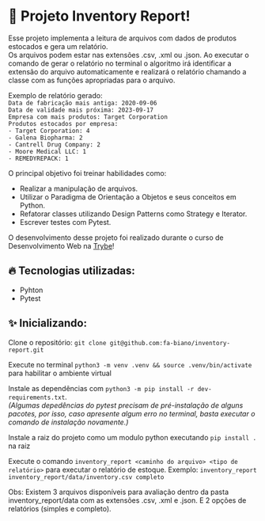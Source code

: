 # 📃 Projeto Inventory Report!

Esse projeto implementa a leitura de arquivos com dados de produtos estocados e gera um relatório. </br>
Os arquivos podem estar nas extensões .csv, .xml ou .json. Ao executar o comando de gerar o relatório no terminal o algoritmo irá identificar a extensão do arquivo automaticamente e realizará o relatório chamando a classe com as funções apropriadas para o arquivo.

Exemplo de relatório gerado: </br>
`Data de fabricação mais antiga: 2020-09-06` </br>
`Data de validade mais próxima: 2023-09-17` </br>
`Empresa com mais produtos: Target Corporation` </br>
`Produtos estocados por empresa:` </br>
`- Target Corporation: 4` </br>
`- Galena Biopharma: 2` </br>
`- Cantrell Drug Company: 2` </br>
`- Moore Medical LLC: 1` </br>
`- REMEDYREPACK: 1` </br>


O principal objetivo foi treinar habilidades como:

* Realizar a manipulação de arquivos.
* Utilizar o Paradigma de Orientação a Objetos e seus conceitos em Python.
* Refatorar classes utilizando Design Patterns como Strategy e Iterator.
* Escrever testes com Pytest.

O desenvolvimento desse projeto foi realizado durante o curso de Desenvolvimento Web na [Trybe](https://www.betrybe.com/)!

## 🔥 Tecnologias utilizadas:

  * Pyhton
  * Pytest

## ✨ Inicializando:

  Clone o repositório: `git clone git@github.com:fa-biano/inventory-report.git`

  Execute no terminal `python3 -m venv .venv && source .venv/bin/activate` para habilitar o ambiente virtual

  Instale as dependências  com `python3 -m pip install -r dev-requirements.txt`. </br> 
  *(Algumas depedências do pytest precisam de pré-instalação de alguns pacotes, por isso, caso apresente algum erro no terminal, basta executar o comando de instalação novamente.)*

  Instale a raiz do projeto como um modulo python executando `pip install .` na raiz

  Execute o comando `inventory_report <caminho do arquivo> <tipo de relatório>` para executar o relatório de estoque. Exemplo: `inventory_report inventory_report/data/inventory.csv completo`

  Obs: Existem 3 arquivos disponíveis para avaliação dentro da pasta inventory_report/data com as extensões .csv, .xml e .json. E 2 opções de relatórios (simples e completo).
